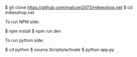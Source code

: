 $ git clone https://github.com/malcom2073/mikesshop.net
$ cd mikesshop.net

To run NPM side:

$ npm install 
$ npm run dev

To run python side:

$ cd python
$ source Scripts/activate
$ python app.py